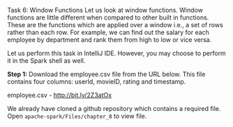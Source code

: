 Task 6: Window Functions
Let us look at window functions. Window functions are little different when compared to other built in functions. These are the functions which are applied over a window i.e., a set of rows rather than each row. For example, we can find out the salary for each employee by department and rank them from high to low or vice versa.

Let us perform this task in IntelliJ IDE. However, you may choose to perform it in the Spark shell as well.

**Step 1:** Download the employee.csv file from the URL below. This file contains four columns: userId, movieID, rating and timestamp.

employee.csv - http://bit.ly/2Z3atOx

We already have cloned a github repository which contains a required file. Open `apache-spark/Files/chapter_8` to view file.

